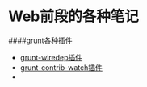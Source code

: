 Web前段的各种笔记
==============

####grunt各种插件
* [grunt-wiredep插件](grunt各种插件.md#grunt-wiredep)
* [grunt-contrib-watch插件](grunt各种插件.md#grunt-contrib-watch)
* 